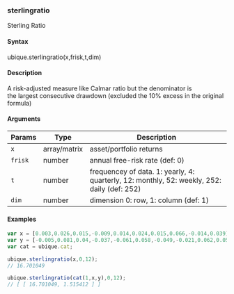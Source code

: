 ### sterlingratio

Sterling Ratio


#### Syntax

ubique.sterlingratio(x,frisk,t,dim)


#### Description

A risk-adjusted measure like Calmar ratio but the denominator is  
the largest consecutive drawdown (excluded the 10% excess in the original formula)  



#### Arguments

|Params|Type|Description
|---------|----|-----------
|`x` | array/matrix | asset/portfolio returns
|`frisk` | number | annual free-risk rate (def: 0)
|`t` | number | frequencey of data. 1: yearly, 4: quarterly, 12: monthly, 52: weekly, 252: daily (def: 252)
|`dim` | number | dimension 0: row, 1: column (def: 1)


#### Examples

```js
var x = [0.003,0.026,0.015,-0.009,0.014,0.024,0.015,0.066,-0.014,0.039];
var y = [-0.005,0.081,0.04,-0.037,-0.061,0.058,-0.049,-0.021,0.062,0.058];
var cat = ubique.cat;

ubique.sterlingratio(x,0,12);
// 16.701049

ubique.sterlingratio(cat(1,x,y),0,12);
// [ [ 16.701049, 1.515412 ] ]
```


